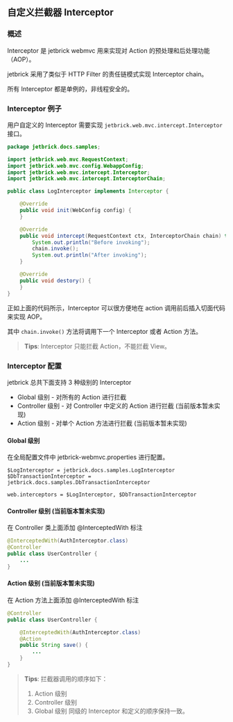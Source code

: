 自定义拦截器 Interceptor
----------------------------

### 概述 

Interceptor 是 jetbrick webmvc 用来实现对 Action 的预处理和后处理功能（AOP）。

jetbrick 采用了类似于 HTTP Filter 的责任链模式实现 Interceptor chain。

所有 Interceptor 都是单例的，非线程安全的。

### Interceptor 例子

用户自定义的 Interceptor 需要实现 `jetbrick.web.mvc.intercept.Interceptor` 接口。

```java
package jetbrick.docs.samples;

import jetbrick.web.mvc.RequestContext;
import jetbrick.web.mvc.config.WebappConfig;
import jetbrick.web.mvc.intercept.Interceptor;
import jetbrick.web.mvc.intercept.InterceptorChain;

public class LogInterceptor implements Interceptor {

    @Override
    public void init(WebConfig config) {
    }

    @Override
    public void intercept(RequestContext ctx, InterceptorChain chain) throws Throwable {
        System.out.println("Before invoking");
        chain.invoke();
        System.out.println("After invoking");
    }

    @Override
    public void destory() {
    }
}
```

正如上面的代码所示，Interceptor 可以很方便地在 action 调用前后插入切面代码来实现 AOP。

其中 `chain.invoke()` 方法将调用下一个 Interceptor 或者 Action 方法。

> **Tips**: Interceptor 只能拦截 Action，不能拦截 View。

### Interceptor 配置 

jetbrick 总共下面支持 3 种级别的 Interceptor

* Global 级别 - 对所有的 Action 进行拦截
* Controller 级别 - 对 Controller 中定义的 Action 进行拦截 (当前版本暂未实现)
* Action 级别 - 对单个 Action 方法进行拦截 (当前版本暂未实现)

#### Global 级别

在全局配置文件中 jetbrick-webmvc.properties 进行配置。

```
$LogInterceptor = jetbrick.docs.samples.LogInterceptor
$DbTransactionInterceptor = jetbrick.docs.samples.DbTransactionInterceptor

web.interceptors = $LogInterceptor, $DbTransactionInterceptor
```

#### Controller 级别 (当前版本暂未实现)

在 Controller 类上面添加 @InterceptedWith 标注

```java
@InterceptedWith(AuthInterceptor.class)
@Controller
public class UserController {
    ...
}
```

#### Action 级别 (当前版本暂未实现)

在 Action 方法上面添加 @InterceptedWith 标注

```java
@Controller
public class UserController {

    @InterceptedWith(AuthInterceptor.class)
    @Action
    public String save() {
        ...
    }
}
```

> **Tips**: 
> 拦截器调用的顺序如下：
> 1. Action 级别
> 2. Controller 级别
> 3. Global 级别
> 同级的 Interceptor 和定义的顺序保持一致。


